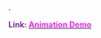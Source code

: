 .

<span style="font-weight:bold; color:rgb(112, 48, 160)">Link: </span>[<span style="font-weight:bold; color:rgb(251, 31, 255)">Animation Demo</span>](file:///D:%5CPROJECTS%5CRich%20Man%5C1.Project%20Setup%5CLibrary%5CAnimation%20demo%5CAnimation%20Demo.mp4)
